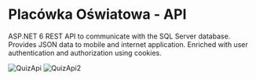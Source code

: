 # Placówka Oświatowa - API

ASP.NET 6 REST API to communicate with the SQL Server database. Provides JSON data to mobile and internet application. Enriched with user authentication and authorization using cookies.

![QuizApi](https://user-images.githubusercontent.com/63736928/235522992-06acb2d9-bff6-4b54-b137-3025905d57f4.jpg)
![QuizApi2](https://user-images.githubusercontent.com/63736928/235522999-064015f6-9fc2-414b-ac26-d209656d3f44.jpg)
